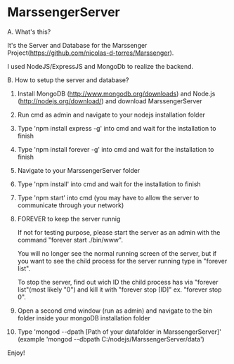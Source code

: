 MarssengerServer
================
A. What's this?

It's the Server and Database for the Marssenger Project(https://github.com/nicolas-d-torres/Marssenger).

I used NodeJS/ExpressJS and MongoDb to realize the backend.


B. How to setup the server and database?

1. Install MongoDB (http://www.mongodb.org/downloads) and Node.js (http://nodejs.org/download/) and download MarssengerServer
2. Run cmd as admin and navigate to your nodejs installation folder
3. Type 'npm install express -g' into cmd and wait for the installation to finish
4. Type 'npm install forever -g' into cmd and wait for the installation to finish
5. Navigate to your MarssengerServer folder
6. Type 'npm install' into cmd and wait for the installation to finish
7. Type 'npm start' into cmd (you may have to allow the server to communicate through your network) 
8. FOREVER to keep the server runnig


	If not for testing purpose, please start the server as an admin with the command "forever start ./bin/www".
	
	You will no longer see the normal running screen of the server, but if you want to see the child process for the server running type in "forever list".
	
	To stop the server, find out wich ID the child process has via "forever list"(most likely "0") and kill it with "forever stop [ID]" ex. "forever stop 0".
9. Open a second cmd window (run as admin) and navigate to the bin folder inside your mongoDB installation folder
10. Type 'mongod --dpath [Path of your datafolder in MarssengerServer]' (example 'mongod --dbpath C:/nodejs/MarssengerServer/data')

Enjoy!
